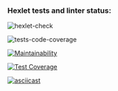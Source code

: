 ### Hexlet tests and linter status:
![hexlet-check](https://github.com/xxphantom/backend-project-lvl2/workflows/hexlet-check/badge.svg)

![tests-code-coverage](https://github.com/xxphantom/backend-project-lvl2/workflows/tests-code-coverage/badge.svg)

[![Maintainability](https://api.codeclimate.com/v1/badges/6b0a6d44d6ba2fcc7e67/maintainability)](https://codeclimate.com/github/xxphantom/backend-project-lvl2/maintainability)

[![Test Coverage](https://api.codeclimate.com/v1/badges/6b0a6d44d6ba2fcc7e67/test_coverage)](https://codeclimate.com/github/xxphantom/backend-project-lvl2/test_coverage)

[![asciicast](https://asciinema.org/a/366334.svg)](https://asciinema.org/a/366334)

